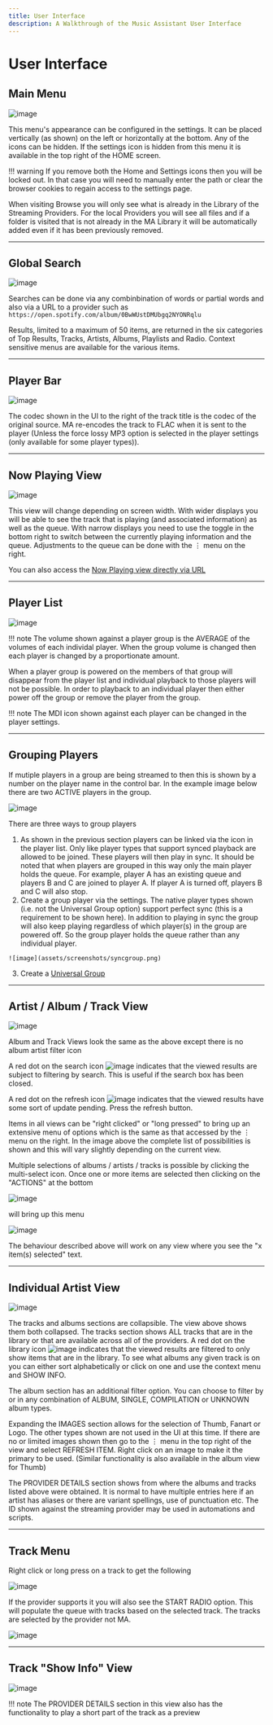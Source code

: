 ```yaml
---
title: User Interface
description: A Walkthrough of the Music Assistant User Interface
---
```


# User Interface

## Main Menu

![image](assets/screenshots/UI-main-menu.png)

This menu's appearance can be configured in the settings. It can be placed vertically (as shown) on the left or horizontally at the bottom. Any of the icons can be hidden. If the settings icon is hidden from this menu it is available in the top right of the HOME screen.

!!! warning
    If you remove both the Home and Settings icons then you will be locked out. In that case you will need to manually enter the path or clear the browser cookies to regain access to the settings page.

When visiting Browse you will only see what is already in the Library of the Streaming Providers. For the local Providers you will see all files and if a folder is visited that is not already in the MA Library it will be automatically added even if it has been previously removed.
***************************************************************

## Global Search
![image](assets/screenshots/global-search.png)

Searches can be done via any combinbination of words or partial words and also via a URL to a provider such as `https://open.spotify.com/album/0BwWUstDMUbgq2NYONRqlu` 

Results, limited to a maximum of 50 items, are returned in the six categories of Top Results, Tracks, Artists, Albums, Playlists and Radio. Context sensitive menus are available for the various items.
***************************************************************

## Player Bar
![image](assets/screenshots/UI-playercontrols-bar.png)

The codec shown in the UI to the right of the track title is the codec of the original source. MA re-encodes the track to FLAC when it is sent to the player (Unless the force lossy MP3 option is selected in the player settings (only available for some player types)). 
***************************************************************

## Now Playing View
![image](assets/screenshots/now-playing-view.png)

This view will change depending on screen width. With wider displays you will be able to see the track that is playing (and associated information) as well as the queue. With narrow displays you need to use the toggle in the bottom right to switch between the currently playing information and the queue. Adjustments to the queue can be done with the ⋮ menu on the right.

You can also access the [Now Playing view directly via URL](faq/how-to/#access-the-now-playing-view-directly-via-url)
***************************************************************

## Player List

![image](assets/screenshots/UI-speakers-menu.png)

!!! note
    The volume shown against a player group is the AVERAGE of the volumes of each individal player. When the group volume is changed then each player is changed by a proportionate amount.

When a player group is powered on the members of that group will disappear from the player list and individual playback to those players will not be possible. In order to playback to an individual player then either power off the group or remove the player from the group.

!!! note
    The MDI icon shown against each player can be changed in the player settings.
***************************************************************

## Grouping Players

If mutiple players in a group are being streamed to then this is shown by a number on the player name in the control bar. In the example image below there are two ACTIVE players in the group.

![image](assets/screenshots/group_indication.png)

There are three ways to group players

1.    As shown in the previous section players can be linked via the icon in the player list. Only like player types that support synced playback are allowed to be joined. These players will then play in sync. It should be noted that when players are grouped in this way only the main player holds the queue. For example, player A has an existing queue and players B and C are joined to player A. If player A is turned off, players B and C will also stop.
2.    Create a group player via the settings. The native player types shown (i.e. not the Universal Group option) support perfect sync (this is a requirement to be shown here). In addition to playing in sync the group will also keep playing regardless of which player(s) in the group are powered off. So the group player holds the queue rather than any individual player. 

    ![image](assets/screenshots/syncgroup.png)

3.   Create a [Universal Group](player-support/universal.md)
***************************************************************

## Artist / Album / Track View

![image](assets/screenshots/UI-artist-view.png)

Album and Track Views look the same as the above except there is no album artist filter icon

A red dot on the search icon ![image](assets/icons/search-icon.png)
indicates that the viewed results are subject to filtering by search. This is useful if the search box has been closed.

A red dot on the refresh icon ![image](assets/icons/refresh-icon.png)
indicates that the viewed results have some sort of update pending. Press the refresh button.

Items in all views can be "right clicked" or "long pressed" to bring up an extensive menu of options which is the same as that accessed by the ⋮ menu on the right. In the image above the complete list of possibilities is shown and this will vary slightly depending on the current view.

Multiple selections of albums / artists / tracks is possible by clicking the multi-select icon. Once one or more items are selected then clicking on the "ACTIONS" at the bottom

![image](assets/screenshots/UI-actions.png)

will bring up this menu

![image](assets/screenshots/UI-actions-menu.png)

The behaviour described above will work on any view where you see the "x item(s) selected" text.
***************************************************************

## Individual Artist View

![image](assets/screenshots/UI-individual-artist.png)

The tracks and albums sections are collapsible. The view above shows them both collapsed. The tracks section shows ALL tracks that are in the library or that are available across all of the providers. A red dot on the library icon ![image](assets/icons/library-icon.png) indicates that the viewed results are filtered to only show items that are in the library. To see what albums any given track is on you can either sort alphabetically or click on one and use the context menu and SHOW INFO.

The album section has an additional filter option. You can choose to filter by or in any combination of ALBUM, SINGLE, COMPILATION or UNKNOWN album types.

Expanding the IMAGES section allows for the selection of Thumb, Fanart or Logo. The other types shown are not used in the UI at this time. If there are no or limited images shown then go to the ⋮ menu in the top right of the view and select REFRESH ITEM. Right click on an image to make it the primary to be used. (Similar functionality is also available in the album view for Thumb)

The PROVIDER DETAILS section shows from where the albums and tracks listed above were obtained. It is normal to have multiple entries here if an artist has aliases or there are variant spellings, use of punctuation etc.  The ID shown against the streaming provider may be used in automations and scripts.
***************************************************************

## Track Menu

Right click or long press on a track to get the following

![image](assets/screenshots/UI-track-menu.png)

If the provider supports it you will also see the START RADIO option. This will populate the queue with tracks based on the selected track. The tracks are selected by the provider not MA. 

![image](assets/screenshots/UI-start-radio.jpeg)
***************************************************************

## Track "Show Info" View

![image](assets/screenshots/UI-track-show-info.png)

!!! note
    The PROVIDER DETAILS section in this view also has the functionality to play a short part of the track as a preview

